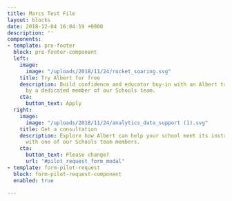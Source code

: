```yaml
---
title: Marcs Test File
layout: blocks
date: 2018-12-04 16:04:19 +0000
description: ''
components:
- template: pre-footer
  block: pre-footer-component
  left:
    image:
      image: "/uploads/2018/11/24/rocket_soaring.svg"
    title: Try Albert for free
    description: Build confidence and educator buy-in with an Albert trial supported
      by a dedicated member of our Schools team.
    cta:
      button_text: Apply
  right:
    image:
      image: "/uploads/2018/11/24/analytics_data_support (1).svg"
    title: Get a consultation
    description: Explore how Albert can help your school meet its instructional goals
      with one of our Schools team members.
    cta:
      button_text: Please change?
      url: "#pilot_request_form_modal"
- template: form-pilot-request
  block: form-pilot-request-component
  enabled: true

---
```

